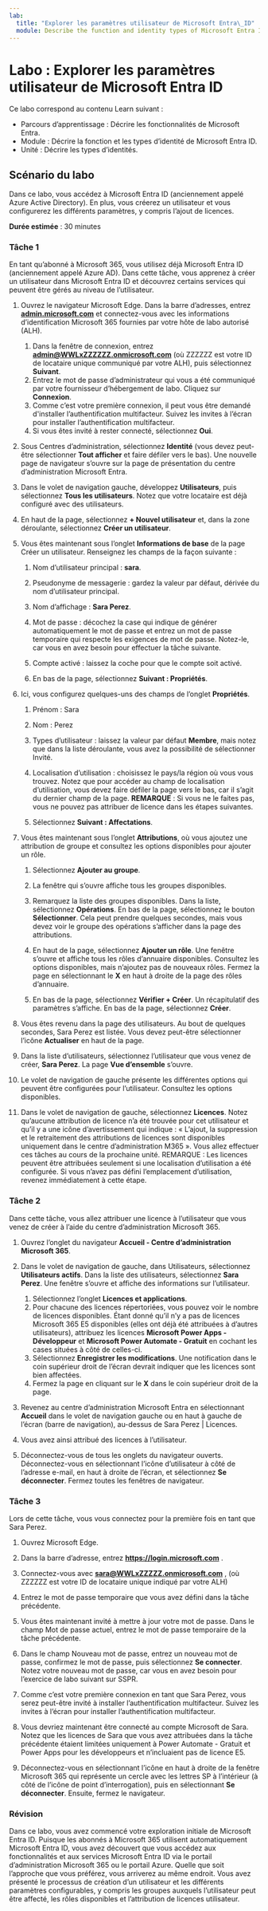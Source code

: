 ```yaml
---
lab:
  title: "Explorer les paramètres utilisateur de Microsoft Entra\_ID"
  module: Describe the function and identity types of Microsoft Entra ID
---
```


# Labo : Explorer les paramètres utilisateur de Microsoft Entra ID

Ce labo correspond au contenu Learn suivant :

- Parcours d’apprentissage : Décrire les fonctionnalités de Microsoft Entra.
- Module : Décrire la fonction et les types d’identité de Microsoft Entra ID.
- Unité : Décrire les types d’identités.

## Scénario du labo

Dans ce labo, vous accédez à Microsoft Entra ID (anciennement appelé Azure Active Directory).  En plus, vous créerez un utilisateur et vous configurerez les différents paramètres, y compris l’ajout de licences.  

**Durée estimée** : 30 minutes

### Tâche 1

En tant qu’abonné à Microsoft 365, vous utilisez déjà Microsoft Entra ID (anciennement appelé Azure AD).  Dans cette tâche, vous apprenez à créer un utilisateur dans Microsoft Entra ID et découvrez certains services qui peuvent être gérés au niveau de l’utilisateur.

1. Ouvrez le navigateur Microsoft Edge. Dans la barre d’adresses, entrez **[admin.microsoft.com](https://admin.microsoft.com)** et connectez-vous avec les informations d’identification Microsoft 365 fournies par votre hôte de labo autorisé (ALH).
    1. Dans la fenêtre de connexion, entrez **admin@WWLxZZZZZZ.onmicrosoft.com** (où ZZZZZZ est votre ID de locataire unique communiqué par votre ALH), puis sélectionnez **Suivant**.
    1. Entrez le mot de passe d’administrateur qui vous a été communiqué par votre fournisseur d’hébergement de labo. Cliquez sur **Connexion**.
    1. Comme c’est votre première connexion, il peut vous être demandé d'installer l’authentification multifacteur. Suivez les invites à l’écran pour installer l’authentification multifacteur.
    1. Si vous êtes invité à rester connecté, sélectionnez **Oui**.

1. Sous Centres d’administration, sélectionnez **Identité** (vous devez peut-être sélectionner **Tout afficher** et faire défiler vers le bas).  Une nouvelle page de navigateur s’ouvre sur la page de présentation du centre d’administration Microsoft Entra.

1. Dans le volet de navigation gauche, développez **Utilisateurs**, puis sélectionnez **Tous les utilisateurs**. Notez que votre locataire est déjà configuré avec des utilisateurs.

1. En haut de la page, sélectionnez **+ Nouvel utilisateur** et, dans la zone déroulante, sélectionnez **Créer un utilisateur**.

1. Vous êtes maintenant sous l’onglet **Informations de base** de la page Créer un utilisateur. Renseignez les champs de la façon suivante :
    1. Nom d’utilisateur principal : **sara**.

    1. Pseudonyme de messagerie : gardez la valeur par défaut, dérivée du nom d’utilisateur principal.

    1. Nom d’affichage : **Sara Perez**.

    1. Mot de passe : décochez la case qui indique de générer automatiquement le mot de passe et entrez un mot de passe temporaire qui respecte les exigences de mot de passe. Notez-le, car vous en avez besoin pour effectuer la tâche suivante.

    1. Compte activé : laissez la coche pour que le compte soit activé.

    1. En bas de la page, sélectionnez **Suivant : Propriétés**.

1. Ici, vous configurez quelques-uns des champs de l’onglet **Propriétés**.

    1. Prénom : Sara

    1. Nom : Perez

    1. Types d’utilisateur : laissez la valeur par défaut **Membre**, mais notez que dans la liste déroulante, vous avez la possibilité de sélectionner Invité.

    1. Localisation d’utilisation : choisissez le pays/la région où vous vous trouvez.  Notez que pour accéder au champ de localisation d’utilisation, vous devez faire défiler la page vers le bas, car il s’agit du dernier champ de la page.  **REMARQUE** : Si vous ne le faites pas, vous ne pouvez pas attribuer de licence dans les étapes suivantes.

    1. Sélectionnez **Suivant : Affectations**.

1. Vous êtes maintenant sous l’onglet **Attributions**, où vous ajoutez une attribution de groupe et consultez les options disponibles pour ajouter un rôle.

    1. Sélectionnez **Ajouter au groupe**.

    1. La fenêtre qui s’ouvre affiche tous les groupes disponibles.  

    1. Remarquez la liste des groupes disponibles.  Dans la liste, sélectionnez **Opérations**.  En bas de la page, sélectionnez le bouton **Sélectionner**.  Cela peut prendre quelques secondes, mais vous devez voir le groupe des opérations s’afficher dans la page des attributions.

    1. En haut de la page, sélectionnez **Ajouter un rôle**.  Une fenêtre s’ouvre et affiche tous les rôles d’annuaire disponibles.  Consultez les options disponibles, mais n’ajoutez pas de nouveaux rôles.  Fermez la page en sélectionnant le **X** en haut à droite de la page des rôles d’annuaire.
    1. En bas de la page, sélectionnez **Vérifier + Créer**. Un récapitulatif des paramètres s’affiche.  En bas de la page, sélectionnez **Créer**.

1. Vous êtes revenu dans la page des utilisateurs.  Au bout de quelques secondes, Sara Perez est listée.  Vous devez peut-être sélectionner l’icône **Actualiser** en haut de la page.

1. Dans la liste d’utilisateurs, sélectionnez l’utilisateur que vous venez de créer, **Sara Perez**.  La page **Vue d’ensemble** s’ouvre.

1. Le volet de navigation de gauche présente les différentes options qui peuvent être configurées pour l’utilisateur. Consultez les options disponibles.

1. Dans le volet de navigation de gauche, sélectionnez **Licences**.  Notez qu’aucune attribution de licence n’a été trouvée pour cet utilisateur et qu’il y a une icône d’avertissement qui indique : « L’ajout, la suppression et le retraitement des attributions de licences sont disponibles uniquement dans le centre d’administration M365 ».  Vous allez effectuer ces tâches au cours de la prochaine unité.  REMARQUE : Les licences peuvent être attribuées seulement si une localisation d’utilisation a été configurée. Si vous n’avez pas défini l’emplacement d’utilisation, revenez immédiatement à cette étape.

### Tâche 2

Dans cette tâche, vous allez attribuer une licence à l’utilisateur que vous venez de créer à l’aide du centre d’administration Microsoft 365.

1. Ouvrez l’onglet du navigateur **Accueil - Centre d’administration Microsoft 365**.

1. Dans le volet de navigation de gauche, dans Utilisateurs, sélectionnez **Utilisateurs actifs**.  Dans la liste des utilisateurs, sélectionnez **Sara Perez**.  Une fenêtre s’ouvre et affiche des informations sur l’utilisateur.  

    1. Sélectionnez l’onglet **Licences et applications**.
    1. Pour chacune des licences répertoriées, vous pouvez voir le nombre de licences disponibles.  Étant donné qu’il n’y a pas de licences Microsoft 365 E5 disponibles (elles ont déjà été attribuées à d’autres utilisateurs), attribuez les licences **Microsoft Power Apps - Développeur** et **Microsoft Power Automate - Gratuit** en cochant les cases situées à côté de celles-ci.
    1. Sélectionnez **Enregistrer les modifications**. Une notification dans le coin supérieur droit de l’écran devrait indiquer que les licences sont bien affectées.
    1. Fermez la page en cliquant sur le **X** dans le coin supérieur droit de la page.

1. Revenez au centre d’administration Microsoft Entra en sélectionnant **Accueil** dans le volet de navigation gauche ou en haut à gauche de l’écran (barre de navigation), au-dessus de Sara Perez | Licences.

1. Vous avez ainsi attribué des licences à l’utilisateur.

1. Déconnectez-vous de tous les onglets du navigateur ouverts. Déconnectez-vous en sélectionnant l’icône d’utilisateur à côté de l’adresse e-mail, en haut à droite de l’écran, et sélectionnez **Se déconnecter**. Fermez toutes les fenêtres de navigateur.

### Tâche 3

Lors de cette tâche, vous vous connectez pour la première fois en tant que Sara Perez.

1. Ouvrez Microsoft Edge.

1. Dans la barre d’adresse, entrez **https://login.microsoft.com** .

1. Connectez-vous avec **sara@WWLxZZZZZ.onmicrosoft.com** , (où ZZZZZZ est votre ID de locataire unique indiqué par votre ALH)
1. Entrez le mot de passe temporaire que vous avez défini dans la tâche précédente.

1. Vous êtes maintenant invité à mettre à jour votre mot de passe. Dans le champ Mot de passe actuel, entrez le mot de passe temporaire de la tâche précédente.

1. Dans le champ Nouveau mot de passe, entrez un nouveau mot de passe, confirmez le mot de passe, puis sélectionnez **Se connecter**.  Notez votre nouveau mot de passe, car vous en avez besoin pour l’exercice de labo suivant sur SSPR.

1. Comme c’est votre première connexion en tant que Sara Perez, vous serez peut-être invité à installer l’authentification multifacteur. Suivez les invites à l’écran pour installer l’authentification multifacteur.

1. Vous devriez maintenant être connecté au compte Microsoft de Sara.  Notez que les licences de Sara que vous avez attribuées dans la tâche précédente étaient limitées uniquement à Power Automate - Gratuit et Power Apps pour les développeurs et n’incluaient pas de licence E5.

1. Déconnectez-vous en sélectionnant l’icône en haut à droite de la fenêtre Microsoft 365 qui représente un cercle avec les lettres SP à l’intérieur (à côté de l’icône de point d’interrogation), puis en sélectionnant **Se déconnecter**. Ensuite, fermez le navigateur.

### Révision

Dans ce labo, vous avez commencé votre exploration initiale de Microsoft Entra ID. Puisque les abonnés à Microsoft 365 utilisent automatiquement Microsoft Entra ID, vous avez découvert que vous accédez aux fonctionnalités et aux services Microsoft Entra ID via le portail d’administration Microsoft 365 ou le portail Azure.  Quelle que soit l’approche que vous préférez, vous arriverez au même endroit.  Vous avez présenté le processus de création d’un utilisateur et les différents paramètres configurables, y compris les groupes auxquels l’utilisateur peut être affecté, les rôles disponibles et l’attribution de licences utilisateur.
